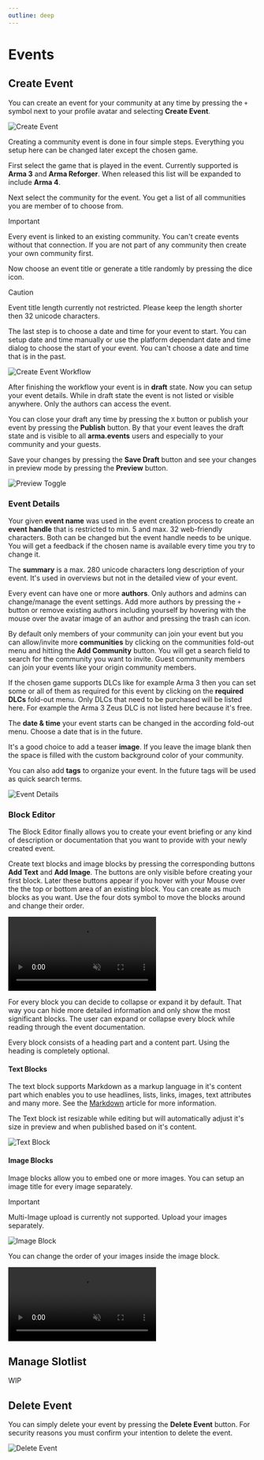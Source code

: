 ```yaml
---
outline: deep
---
```


# Events

## Create Event

You can create an event for your community at any time by pressing the `+` symbol next to your profile avatar and selecting **Create Event**.

![Create Event](../images/events/create-event.webp "Create Event")

Creating a community event is done in four simple steps. Everything you setup here can be changed later except the chosen game.

First select the game that is played in the event. Currently supported is **Arma 3** and **Arma Reforger**. When released this list will be expanded to include **Arma 4**.

Next select the community for the event. You get a list of all communities you are member of to choose from.

> [!IMPORTANT]
> Every event is linked to an existing community. You can't create events without that connection. If you are not part of any community then create your own community first.

Now choose an event title or generate a title randomly by pressing the dice icon.

> [!CAUTION]
> Event title length currently not restricted. Please keep the length shorter then 32 unicode characters.

The last step is to choose a date and time for your event to start. You can setup date and time manually or use the platform dependant date and time dialog to choose the start of your event. You can't choose a date and time that is in the past.

![Create Event Workflow](../images/events/create-event-workflow.webp "Create Event Workflow")

After finishing the workflow your event is in **draft** state. Now you can setup your event details. While in draft state the event is not listed or visible anywhere. Only the authors can access the event.

You can close your draft any time by pressing the `X` button or publish your event by pressing the **Publish** button. By that your event leaves the draft state and is visible to all **arma.events** users and especially to your community and your guests.

Save your changes by pressing the **Save Draft** button and see your changes in preview mode by pressing the **Preview** button.

![Preview Toggle](../images/events/preview-toggle.webp "Preview Toggle")

### Event Details

Your given **event name** was used in the event creation process to create an **event handle** that is restricted to min. 5 and max. 32 web-friendly characters. Both can be changed but the event handle needs to be unique. You will get a feedback if the chosen name is available every time you try to change it.

The **summary** is a max. 280 unicode characters long description of your event. It's used in overviews but not in the detailed view of your event.

Every event can have one or more **authors**. Only authors and admins can change/manage the event settings. Add more authors by pressing the `+` button or remove existing authors including yourself by hovering with the mouse over the avatar image of an author and pressing the trash can icon.

By default only members of your community can join your event but you can allow/invite more **communities** by clicking on the communities fold-out menu and hitting the **Add Community** button. You will get a search field to search for the community you want to invite. Guest community members can join your events like your origin community members.

If the chosen game supports DLCs like for example Arma 3 then you can set some or all of them as required for this event by clicking on the **required DLCs** fold-out menu. Only DLCs that need to be purchased will be listed here. For example the Arma 3 Zeus DLC is not listed here because it's free.

The **date & time** your event starts can be changed in the according fold-out menu. Choose a date that is in the future.

It's a good choice to add a teaser **image**. If you leave the image blank then the space is filled with the custom background color of your community.

You can also add **tags** to organize your event. In the future tags will be used as quick search terms.

![Event Details](../images/events/event-details.webp "Event Details")

### Block Editor

The Block Editor finally allows you to create your event briefing or any kind of description or documentation that you want to provide with your newly created event.

Create text blocks and image blocks by pressing the corresponding buttons **Add Text** and **Add Image**. The buttons are only visible before creating your first block. Later these buttons appear if you hover with your Mouse over the the top or bottom area of an existing block. You can create as much blocks as you want. Use the four dots symbol to move the blocks around and change their order.

<video controls autoplay muted><source src="../videos/events/block-editor-order.webm" type="video/webm">Your browser does not support the video tag.</video>

For every block you can decide to collapse or expand it by default. That way you can hide more detailed information and only show the most significant blocks. The user can expand or collapse every block while reading through the event documentation.

Every block consists of a heading part and a content part. Using the heading is completely optional.

#### Text Blocks

The text block supports Markdown as a markup language in it's content part which enables you to use headlines, lists, links, images, text attributes and many more. See the [Markdown](./markdown "Markdown") article for more information.

The Text block ist resizable while editing but will automatically adjust it's size in preview and when published based on it's content.

![Text Block](../images/events/text-block.webp "Text Block")

#### Image Blocks

Image blocks allow you to embed one or more images. You can setup an image title for every image separately.

> [!IMPORTANT]
> Multi-Image upload is currently not supported. Upload your images separately.

![Image Block](../images/events/image-block.webp "Image Block")

You can change the order of your images inside the image block.

<video controls autoplay muted><source src="../videos/events/image-block-order.webm" type="video/webm">Your browser does not support the video tag.</video>

## Manage Slotlist

WIP

## Delete Event

You can simply delete your event by pressing the **Delete Event** button. For security reasons you must confirm your intention to delete the event.

![Delete Event](../images/events/delete-event.webp "Delete Event")
